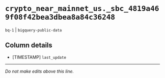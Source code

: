 # `crypto_near_mainnet_us._sbc_4819a469f08f42bea3dbea8a84c36248`
`bq-1` | `bigquery-public-data`

## Column details
* [TIMESTAMP] `last_update`

-------------------------------------------------------------------------------
*Do not make edits above this line.*
